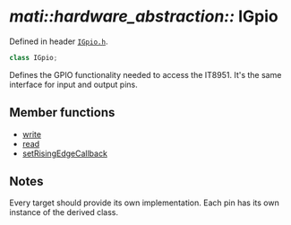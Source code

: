 # _mati::hardware_abstraction::_ **IGpio**

Defined in header [`IGpio.h`](../../module/Interfaces/src/IGpio.h).

```cpp
class IGpio;
```

Defines the GPIO functionality needed to access the IT8951. It's the same interface for input and output pins.

## Member functions

- [write](write.md)
- [read](read.md)
- [setRisingEdgeCallback](setRisingEdgeCallback.md)

## Notes

Every target should provide its own implementation. Each pin has its own instance of the derived class.

